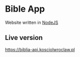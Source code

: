 # Bible App

Website written in [NodeJS](https://github.com/nodejs/node)

## Live version

https://biblia-api.kosciolwroclaw.pl
